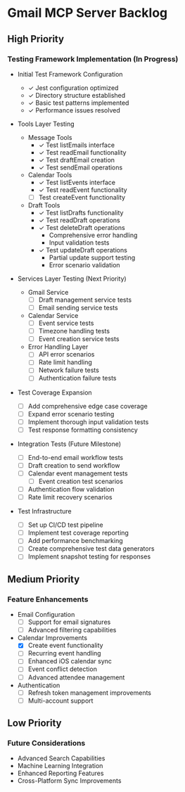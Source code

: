 # Gmail MCP Server Backlog

## High Priority

### Testing Framework Implementation (In Progress)
- Initial Test Framework Configuration
  - ✓ Jest configuration optimized
  - ✓ Directory structure established
  - ✓ Basic test patterns implemented
  - ✓ Performance issues resolved

- Tools Layer Testing
  - Message Tools
    - ✓ Test listEmails interface
    - ✓ Test readEmail functionality
    - ✓ Test draftEmail creation
    - ✓ Test sendEmail operations
  - Calendar Tools
    - ✓ Test listEvents interface
    - ✓ Test readEvent functionality
    - [ ] Test createEvent functionality
  - Draft Tools
    - ✓ Test listDrafts functionality
    - ✓ Test readDraft operations
    - ✓ Test deleteDraft operations
      - Comprehensive error handling
      - Input validation tests
    - ✓ Test updateDraft operations
      - Partial update support testing
      - Error scenario validation

- Services Layer Testing (Next Priority)
  - Gmail Service
    - [ ] Draft management service tests
    - [ ] Email sending service tests
  - Calendar Service
    - [ ] Event service tests
    - [ ] Timezone handling tests
    - [ ] Event creation service tests
  - Error Handling Layer
    - [ ] API error scenarios
    - [ ] Rate limit handling
    - [ ] Network failure tests
    - [ ] Authentication failure tests

- Test Coverage Expansion
  - [ ] Add comprehensive edge case coverage
  - [ ] Expand error scenario testing
  - [ ] Implement thorough input validation tests
  - [ ] Test response formatting consistency

- Integration Tests (Future Milestone)
  - [ ] End-to-end email workflow tests
  - [ ] Draft creation to send workflow
  - [ ] Calendar event management tests
    - [ ] Event creation test scenarios
  - [ ] Authentication flow validation
  - [ ] Rate limit recovery scenarios

- Test Infrastructure
  - [ ] Set up CI/CD test pipeline
  - [ ] Implement test coverage reporting
  - [ ] Add performance benchmarking
  - [ ] Create comprehensive test data generators
  - [ ] Implement snapshot testing for responses

## Medium Priority

### Feature Enhancements
- Email Configuration
  - [ ] Support for email signatures
  - [ ] Advanced filtering capabilities
- Calendar Improvements
  - [x] Create event functionality
  - [ ] Recurring event handling
  - [ ] Enhanced iOS calendar sync
  - [ ] Event conflict detection
  - [ ] Advanced attendee management
- Authentication
  - [ ] Refresh token management improvements
  - [ ] Multi-account support

## Low Priority

### Future Considerations
- Advanced Search Capabilities
- Machine Learning Integration
- Enhanced Reporting Features
- Cross-Platform Sync Improvements
